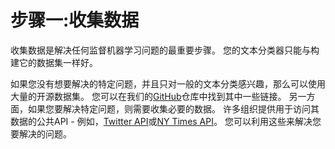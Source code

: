 # 步骤一:收集数据
收集数据是解决任何监督机器学习问题的最重要步骤。 您的文本分类器只能与构建它的数据集一样好。

如果您没有想要解决的特定问题，并且只对一般的文本分类感兴趣，那么可以使用大量的开源数据集。 您可以在我们的[GitHub](https://github.com/google/eng-edu/blob/master/ml/guides/text_classification/load_data.py)仓库中找到其中一些链接。 另一方面，如果您要解决特定问题，则需要收集必要的数据。 许多组织提供用于访问其数据的公共API - 例如，[Twitter API](https://developer.twitter.com/en/docs)或[NY Times API](http://developer.nytimes.com/)。 您可以利用这些来解决您要解决的问题。
